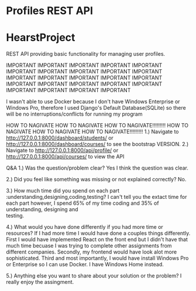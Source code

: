 # Profiles REST API
# HearstProject
REST API providing basic functionality for managing user profiles.

IMPORTANT IMPORTANT IMPORTANT IMPORTANT IMPORTANT IMPORTANT IMPORTANT IMPORTANT
IMPORTANT IMPORTANT IMPORTANT IMPORTANT IMPORTANT IMPORTANT IMPORTANT IMPORTANT
IMPORTANT IMPORTANT IMPORTANT IMPORTANT IMPORTANT IMPORTANT IMPORTANT IMPORTANT

I wasn't able to use Docker because I don't have Windows Enterprise or Windows Pro,
therefore I used Django's Default Database(SQLite) so there will be no interruptions/conflicts for running my program

HOW TO NAGIVATE HOW TO NAGIVATE HOW TO NAGIVATE!!!!!!!!!
HOW TO NAGIVATE HOW TO NAGIVATE HOW TO NAGIVATE!!!!!!!!!
1.) Navigate to http://127.0.0.1:8000/dashboard/students/ or http://127.0.0.1:8000/dashboard/courses/ to see the bootstrap 
    VERSION.
2.) Navigate to http://127.0.0.1:8000/api/profile/ or http://127.0.0.1:8000/api/courses/ to view the API



Q&A
1.) Was the question/problem clear? 
    Yes I think the question was clear.
    
2.) Did you feel like something was missing or not explained correctly?
    No.

3.) How much time did you spend on each part :understanding,designing,coding,testing? 
    I can't tell you the extact time for each part however, I spend 65% of my time coding and 35% of understanding, designing and        
    testing. 

4.) What would you have done differently if you had more time or resources?
    If I had more time I would have done a couples things differently. First I would have implemented React on the front end but I 
    didn't have that much time becuase I was trying to complete other assignments from different companies. 
    Secondly, my frontend would have look alot more sophisticated. Third and most importantly, I would have install Windows Pro or 
    Enterprise so I can use Docker. I have Windows Home instead. 
    
5.) Anything else you want to share about your solution or the problem?
    I really enjoy the assingment. 



